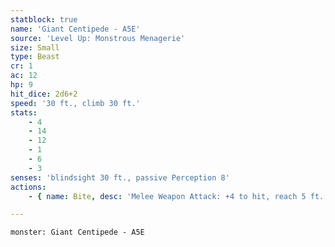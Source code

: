 ```yaml
---
statblock: true
name: 'Giant Centipede - A5E'
source: 'Level Up: Monstrous Menagerie'
size: Small
type: Beast
cr: 1
ac: 12
hp: 9
hit_dice: 2d6+2
speed: '30 ft., climb 30 ft.'
stats:
    - 4
    - 14
    - 12
    - 1
    - 6
    - 3
senses: 'blindsight 30 ft., passive Perception 8'
actions:
    - { name: Bite, desc: 'Melee Weapon Attack: +4 to hit, reach 5 ft., one target. Hit: 1 piercing damage and the target makes a DC 11 Constitution saving throw, taking 10 (3d6) poison damage on a failure. If the poison damage reduces the target to 0 hit points, it is made stable but poisoned for 1 hour, even if it regains hit points, and it is paralyzed while poisoned in this way.' }

---
```

```statblock
monster: Giant Centipede - A5E
```

